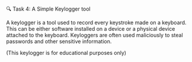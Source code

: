 🔍 Task 4: A Simple Keylogger tool

A keylogger is a tool used to record every keystroke made on a keyboard. This can be either software installed on a device or a physical device attached to the keyboard. Keyloggers are often used maliciously to steal passwords and other sensitive information.

(This keylogger is for educational purposes only)

